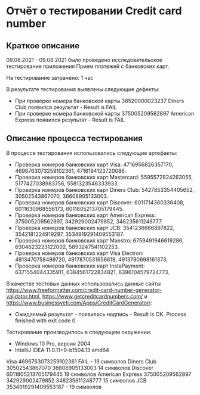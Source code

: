 # Отчёт о тестировании Credit card number

## Краткое описание

09.08.2021 - 09.08.2021 было проведено исследовательское тестирование приложения Прием платежей с банковских карт.

На тестирование затрачено: 1 час

В результате тестирования выявлены следующие дефекты:
* При проверке номера банковской карты 38520000023237 Diners Club появился результат - Result is FAIL
* При проверке номера банковской карты 375005209562897 American Express появился результат - Result is FAIL

## Описание процесса тестирования

В процессе тестирования использовались следующие артефакты:
* Проверка номеров банковских карт Visa: 4716956826357170, 4696763073259102361, 4716194123720086.
* Проверка номеров банковских карт Mastercard: 5595572824263055, 5177427038983756, 5581323546333933.
* Проверка номеров банковских карт Diners Club: 5427853354405652, 30502543867070, 36608905133003.
* Проверка номеров банковских карт Discover: 6011714360336408, 6011630968556173, 6011805213705179445.
* Проверка номеров банковских карт American Express: 375005209562897, 342929002479852, 348235611248777.
* Проверка номеров банковских карт JCB: 3541236666897822, 3542181224919297, 3534919291409553187.
* Проверка номеров банковских карт Maestro: 6759491946619286, 6304623223122002, 5893247541102253.
* Проверка номеров банковских карт Visa Electron: 4913470758499720, 4917870531656619, 4913790698161373.
* Проверка номеров банковских карт InstaPayment: 6371554044335911, 6384561722834821, 6396104579724773.

В качестве тестовых данных использовались данные сайты https://www.freeformatter.com/credit-card-number-generator-validator.html, https://www.getcreditcardnumbers.com/ и https://www.businessyeti.com/Apps/CreditCardGenerator/:
* Ожидаемый результат - появилась надпись - Result is OK. 
Process finished with exit code 0

Тестирование производилось в следующем окружении:
* Windows 10 Pro, версия 2004
* IntelliJ IDEA 11.0.11+9-b1504.13 amd64

Visa 4696763073259102361 FAIL - 19 символов
Diners Club 30502543867070 36608905133003 14 символов
Discover 6011805213705179445 19 символов
American Express 375005209562897 342929002479852 348235611248777 15 символов
JCB 3534919291409553187 - 19 символов

